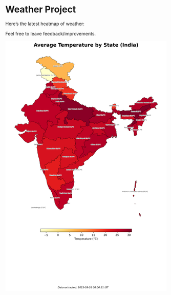 # Weather Project

Here’s the latest heatmap of weather:

Feel free to leave feedback/improvements.

![India Heatmap](docs/assets/india_heatmap.png?v=D5FAC9)
